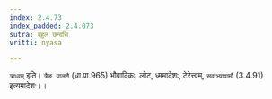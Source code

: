 ```yaml
---
index: 2.4.73
index_padded: 2.4.073
sutra: बहुलं छन्दसि
vritti: nyasa

---
```

`त्राध्वम्` इति। `त्रैङ पालनै` (धा.पा.965) भौवादिकः, लोट, ध्ममादेशः, टेरेत्त्वम्, `सवाभ्यावामौ` (3.4.91) इत्यमादेशः।।